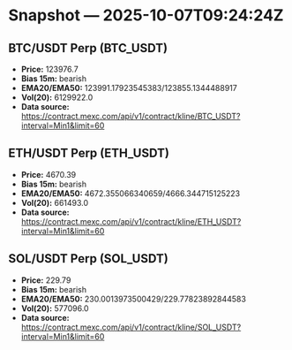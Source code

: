 # Snapshot — 2025-10-07T09:24:24Z

## BTC/USDT Perp (BTC_USDT)
- **Price:** 123976.7
- **Bias 15m:** bearish
- **EMA20/EMA50:** 123991.17923545383/123855.1344488917
- **Vol(20):** 6129922.0
- **Data source:** https://contract.mexc.com/api/v1/contract/kline/BTC_USDT?interval=Min1&limit=60

## ETH/USDT Perp (ETH_USDT)
- **Price:** 4670.39
- **Bias 15m:** bearish
- **EMA20/EMA50:** 4672.355066340659/4666.344715125223
- **Vol(20):** 661493.0
- **Data source:** https://contract.mexc.com/api/v1/contract/kline/ETH_USDT?interval=Min1&limit=60

## SOL/USDT Perp (SOL_USDT)
- **Price:** 229.79
- **Bias 15m:** bearish
- **EMA20/EMA50:** 230.0013973500429/229.77823892844583
- **Vol(20):** 577096.0
- **Data source:** https://contract.mexc.com/api/v1/contract/kline/SOL_USDT?interval=Min1&limit=60
